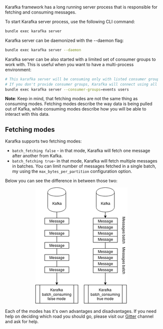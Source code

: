 Karafka framework has a long running server process that is responsible for fetching and consuming messages.

To start Karafka server process, use the following CLI command:

```bash
bundle exec karafka server
```

Karafka server can be daemonized with the --daemon flag:

```bash
bundle exec karafka server --daemon
```

Karafka server can be also started with a limited set of consumer groups to work with. This is useful when you want to have a multi-process environment:

```bash
# This karafka server will be consuming only with listed consumer groups
# If you don't provide consumer groups, Karafka will connect using all of them
bundle exec karafka server --consumer-groups=events users
```

**Note**: Keep in mind, that fetching modes are not the same thing as consuming modes. Fetching modes describe the way data is being pulled out of Kafka, while consuming modes describe how you will be able to interact with this data.

## Fetching modes

Karafka supports two fetching modes:

* ```batch_fetching false``` - in that mode, Karafka will fetch one message after another from Kafka.
* ```batch_fetching true```- in that mode, Karafka will fetch multiple messages in batches. You can limit number of messages fetched in a single batch, my using the ```max_bytes_per_partition``` configuration option.

Below you can see the difference in between those two:

<p align="center">
  <img src="https://raw.githubusercontent.com/karafka/misc/master/charts/consuming_modes.png" alt="Karafka consuming modes" />
</p>

Each of the modes has it's own advantages and disadvantages. If you need help on deciding which road you should go, please visit our [Gitter](https://gitter.im/karafka/karafka) channel and ask for help.